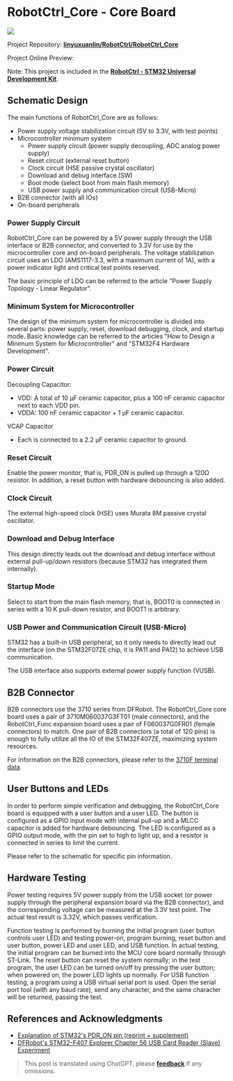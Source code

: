 # RobotCtrl_Core - Core Board

![](https://img.wiki-power.com/d/wiki-media/img/20220527113423.png)

Project Repository: [**linyuxuanlin/RobotCtrl/RobotCtrl_Core**](https://github.com/linyuxuanlin/RobotCtrl/tree/main/RobotCtrl_MultiBoard_Project/RobotCtrl_Core)

Project Online Preview:

<div class="altium-iframe-viewer">
  <div
    class="altium-ecad-viewer"
    data-project-src="https://github.com/linyuxuanlin/RobotCtrl/raw/main/RobotCtrl_MultiBoard_Project/RobotCtrl_Core_V2.81B.zip"
  ></div>
</div>

Note: This project is included in the [**RobotCtrl - STM32 Universal Development Kit**](https://wiki-power.com/en/RobotCtrl-STM32%E9%80%9A%E7%94%A8%E5%BC%80%E5%8F%91%E5%A5%97%E4%BB%B6).

## Schematic Design

The main functions of RobotCtrl_Core are as follows:

- Power supply voltage stabilization circuit (5V to 3.3V, with test points)
- Microcontroller minimum system
  - Power supply circuit (power supply decoupling, ADC analog power supply)
  - Reset circuit (external reset button)
  - Clock circuit (HSE passive crystal oscillator)
  - Download and debug interface (SW)
  - Boot mode (select boot from main flash memory)
  - USB power supply and communication circuit (USB-Micro)
- B2B connector (with all IOs)
- On-board peripherals

### Power Supply Circuit

RobotCtrl_Core can be powered by a 5V power supply through the USB interface or B2B connector, and converted to 3.3V for use by the microcontroller core and on-board peripherals. The voltage stabilization circuit uses an LDO (AMS1117-3.3, with a maximum current of 1A), with a power indicator light and critical test points reserved.

The basic principle of LDO can be referred to the article "Power Supply Topology - Linear Regulator".

### Minimum System for Microcontroller

The design of the minimum system for microcontroller is divided into several parts: power supply, reset, download debugging, clock, and startup mode. Basic knowledge can be referred to the articles "How to Design a Minimum System for Microcontroller" and "STM32F4 Hardware Development".

### Power Circuit

Decoupling Capacitor:

- VDD: A total of 10 μF ceramic capacitor, plus a 100 nF ceramic capacitor next to each VDD pin.
- VDDA: 100 nF ceramic capacitor + 1 µF ceramic capacitor.

VCAP Capacitor

- Each is connected to a 2.2 µF ceramic capacitor to ground.

### Reset Circuit

Enable the power monitor, that is, PDR_ON is pulled up through a 120Ω resistor. In addition, a reset button with hardware debouncing is also added.

### Clock Circuit

The external high-speed clock (HSE) uses Murata 8M passive crystal oscillator.

### Download and Debug Interface

This design directly leads out the download and debug interface without external pull-up/down resistors (because STM32 has integrated them internally).

### Startup Mode

Select to start from the main flash memory, that is, BOOT0 is connected in series with a 10 K pull-down resistor, and BOOT1 is arbitrary.

### USB Power and Communication Circuit (USB-Micro)

STM32 has a built-in USB peripheral, so it only needs to directly lead out the interface (on the STM32F07ZE chip, it is PA11 and PA12) to achieve USB communication.

The USB interface also supports external power supply function (VUSB).

## B2B Connector

B2B connectors use the 3710 series from DFRobot. The RobotCtrl_Core core board uses a pair of 3710M060037G3FT01 (male connectors), and the RobotCtrl_Func expansion board uses a pair of F060037G0FR01 (female connectors) to match. One pair of B2B connectors (a total of 120 pins) is enough to fully utilize all the IO of the STM32F407ZE, maximizing system resources.

For information on the B2B connectors, please refer to the [3710F terminal data](http://www.openedv.com/thread-78182-1-1.html).

## User Buttons and LEDs

In order to perform simple verification and debugging, the RobotCtrl_Core board is equipped with a user button and a user LED. The button is configured as a GPIO input mode with internal pull-up and a MLCC capacitor is added for hardware debouncing. The LED is configured as a GPIO output mode, with the pin set to high to light up, and a resistor is connected in series to limit the current.

Please refer to the schematic for specific pin information.

## Hardware Testing

Power testing requires 5V power supply from the USB socket (or power supply through the peripheral expansion board via the B2B connector), and the corresponding voltage can be measured at the 3.3V test point. The actual test result is 3.32V, which passes verification.

Function testing is performed by burning the initial program (user button controls user LED) and testing power-on, program burning, reset button and user button, power LED and user LED, and USB function. In actual testing, the initial program can be burned into the MCU core board normally through ST-Link. The reset button can reset the system normally; in the test program, the user LED can be turned on/off by pressing the user button; when powered on, the power LED lights up normally. For USB function testing, a program using a USB virtual serial port is used. Open the serial port tool (with any baud rate), send any character, and the same character will be returned, passing the test.

## References and Acknowledgments

- [Explanation of STM32's PDR_ON pin (reprint + supplement)](https://blog.csdn.net/Frankenstien_/article/details/105971841)
- [DFRobot's STM32-F407 Explorer Chapter 56 USB Card Reader (Slave) Experiment](https://zhuanlan.zhihu.com/p/136163591)

> This post is translated using ChatGPT, please [**feedback**](https://github.com/linyuxuanlin/Wiki_MkDocs/issues/new) if any omissions.
